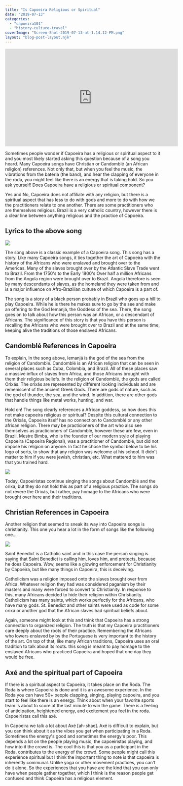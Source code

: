 ```yaml
---
title: "Is Capoeira Religious or Spiritual"
date: "2019-07-13"
categories: 
  - "capoeira101"
  - "history-culture-travel"
coverImage: "Screen-Shot-2019-07-13-at-1.14.12-PM.png"
layout: "blog-post-layout.njk"
---
```


<iframe width="560" height="315" src="https://www.youtube.com/embed/FCWCc0PiwRM" title="YouTube video player" frameborder="0" allow="accelerometer; autoplay; clipboard-write; encrypted-media; gyroscope; picture-in-picture" allowfullscreen></iframe>

Sometimes people wonder if Capoeira has a religious or spiritual aspect to it and you most likely started asking this question because of a song you heard. Many Capoeira songs have Christian or Candomblé (an African religion) references. Not only that, but when you feel the music, the vibrations from the bateria (the band), and hear the clapping of everyone in the roda, you might feel like there is an energy that is taking hold. So you ask yourself! Does Capoeira have a religious or spiritual component?

Yes and No, Capoeira does not affiliate with any religion, but there is a spiritual aspect that has less to do with gods and more to do with how we the practitioners relate to one another. There are some practitioners who are themselves religious. Brazil is a very catholic country, however there is a clear line between anything religious and the practice of Capoeira. 

## Lyrics to the above song

![](images/Screen-Shot-2019-07-13-at-12.18.57-PM.png)

The song above is a classic example of a Capoeira song. This song has a story. Like many Capoeira songs, it ties together the art of Capoeira with the history of the Africans who were enslaved and brought over to the Americas. Many of the slaves brought over by the Atlantic Slave Trade went to Brazil. From the 1750's to the Early 1800's Over half a million Africans from the Angola region were brought over to Brazil. Angola therefore is seen by many descendants of slaves, as the homeland they were taken from and is a major influence on Afro-Brazilian culture of which Capoeira is a part of. 

The song is a story of a black person probably in Brazil who goes up a hill to play Capoeira. While he is there he makes sure to go by the see and make an offering to the God Iemanjá, the Goddess of the sea. There, the song goes on to talk about how this person was an African, or a descendant of Africans. The significance of this story is that you have this person is recalling the Africans who were brought over to Brazil and at the same time, keeping alive the traditions of those enslaved Africans.

## Candomblé References in Capoeira

To explain, In the song above, Iemanjá is the god of the sea from the religion of Candomblé. Candomblé is an African religion that can be seen in several places such as Cuba, Colombia, and Brazil. All of these places saw a massive influx of slaves from Africa, and those Africans brought with them their religious beliefs. In the religion of Candomblé, the gods are called Orixás. The orixás are represented by different looking individuals and are remeniscent of the ancient Greek Gods. There are gods of nature, such as the god of thunder, the sea, and the wind. In addition, there are other gods that handle things like metal works, hunting, and war. 

Hold on! The song clearly references a African goddess, so how does this not make capoeira religious or spiritual? Despite this cultural connection to the Orixás, Capoeira itself has no connection to Candomblé or any other african religion. There may be practicioners of the art who also see themselves as practicioners of Candomblé, however these are few, even in Brazil. Mestre Bimba, who is the founder of our modern style of playing Capoeira (Capoeira Regional), was a practitioner of Candomblé, but did not impose his religion on anyone. In fact he chose the symbol below to be his logo of sorts, to show that any religion was welcome at his school. It didn't matter to him if you were jewish, christian, etc. What mattered to him was that you trained hard. 

![](images/Screen-Shot-2019-07-13-at-1.14.12-PM-1.png)

Today, Capoeiristas continue singing the songs about Candomblé and the orixa, but they do not hold this as part of a religious practice. The songs do not revere the Orixás, but rather, pay homage to the Africans who were brought over here and their traditions. 

## Christian References in Capoeira

Another religion that seemed to sneak its way into Capoeira songs is christianity. This one you hear a lot in the form of songs like the following one…  

![](images/Screen-Shot-2019-07-13-at-12.19.13-PM.png)

Saint Benedict is a Catholic saint and in this case the person singing is saying that Saint Benedict is calling him, loves him, and protects, because he does Capoeira. Wow, seems like a glowing enforcement for Christianity by Capoeira, but like many things in Capoeira, this is deceiving. 

Catholicism was a religion imposed onto the slaves brought over from Africa. Whatever religion they had was considered paganism by their masters and many were forced to convert to Christianity. In response to this, many Africans decided to hide their religion within Christianity. Catholicism has many saints, which works perfectly for the Africans, who have many gods. St. Benedict and other saints were used as code for some orixá or another god that the African slaves had spiritual beliefs about. 

Again, someone might look at this and think that Capoeira has a strong connection to organized religion. The truth is that my Capoeira practitioners care deeply about the roots of their practice. Remembering the Africans who lowers enslaved by by the Portuguese is very important to the history of the art. On top of that, like many African traditions, Capoeira uses an oral tradition to talk about its roots. this song is meant to pay homage to the enslaved Africans who practiced Capoeira and hoped that one day they would be free. 

## Axé and the spiritual part of Capoeira

If there is a spiritual aspect to Capoeira, it takes place on the Roda. The Roda is where Capoeira is done and it is an awesome experience. In the Roda you can have 50+ people clapping, singing, playing capoeira, and you start to feel like there is an energy. Think about when your favorite sports team is about to score at the last minute to win the game.  There is a feeling of anticipation, heightened energy, and excitement you feel in the roda. Capoeiristas call this axé.

In Capoeira we talk a lot about Axé \[ah-shae\]. Axé is difficult to explain, but you can think about it as the vibes you get when participating in a Roda. Sometimes the energy's good and sometimes the energy's poor. This depends a lot on the people playing music, the capoeiristas playing, and how into it the crowd is. The cool this is that you as a participant in the Roda, contributes to the energy of the crowd. Some people might call this experience spiritual but I think the important thing to note is that capoeira is inherently communal. Unlike yoga or other movement practices, you can't do it alone. So the experiences that you have are the kind that you can only have when people gather together, which I think is the reason people get confused and think Capoeira has a religious element.